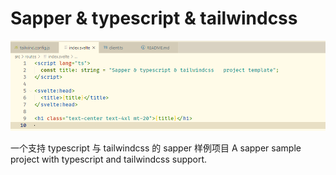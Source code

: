 # Sapper & typescript & tailwindcss

![代码截图](./static/code.png)

一个支持 typescript 与 tailwindcss 的 sapper 样例项目
A sapper sample project with typescript and tailwindcss support.
